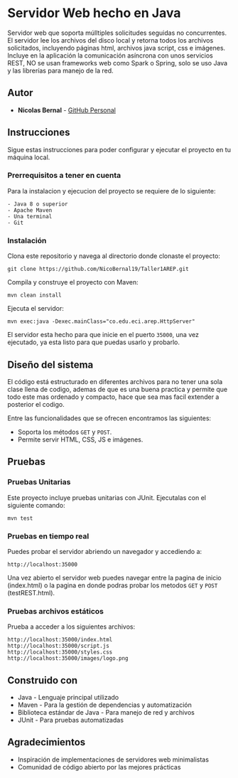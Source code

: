 # Servidor Web hecho en Java

Servidor web que soporta múlltiples solicitudes seguidas no concurrentes. El servidor lee los archivos del disco local y retorna todos los archivos solicitados, incluyendo páginas html, archivos java script, css e imágenes.
Incluye en la aplicación la comunicación asíncrona con unos servicios REST, NO se usan frameworks web como Spark o Spring, solo se uso Java y las librerías para manejo de la red.

## Autor

* **Nicolas Bernal** - [GitHub Personal](https://github.com/NicoBernal19)

## Instrucciones

Sigue estas instrucciones para poder configurar y ejecutar el proyecto en tu máquina local.

### Prerrequisitos a tener en cuenta

Para la instalacion y ejecucion del proyecto se requiere de lo siguiente:

```
- Java 8 o superior
- Apache Maven
- Una terminal
- Git
```

### Instalación

Clona este repositorio y navega al directorio donde clonaste el proyecto:

```
git clone https://github.com/NicoBernal19/Taller1AREP.git
```

Compila y construye el proyecto con Maven:

```
mvn clean install
```

Ejecuta el servidor:

```
mvn exec:java -Dexec.mainClass="co.edu.eci.arep.HttpServer"
```

El servidor esta hecho para que inicie en el puerto `35000`, una vez ejecutado, ya esta listo para que puedas usarlo y probarlo.

## Diseño del sistema

El código está estructurado en diferentes archivos para no tener una sola clase llena de codigo, ademas de que es una buena practica y permite que todo este mas ordenado y compacto, hace que sea mas facil extender a posterior el codigo.

Entre las funcionalidades que se ofrecen encontramos las siguientes:

- Soporta los métodos `GET` y `POST`.
- Permite servir HTML, CSS, JS e imágenes.

## Pruebas

### Pruebas Unitarias

Este proyecto incluye pruebas unitarias con JUnit. Ejecutalas con el siguiente comando:

```
mvn test
```

### Pruebas en tiempo real

Puedes probar el servidor abriendo un navegador y accediendo a:

```
http://localhost:35000
```

Una vez abierto el servidor web puedes navegar entre la pagina de inicio (index.html) o la pagina en donde podras probar los metodos `GET` y `POST` (testREST.html).

### Pruebas archivos estáticos

Prueba a acceder a los siguientes archivos:

```
http://localhost:35000/index.html
http://localhost:35000/script.js
http://localhost:35000/styles.css
http://localhost:35000/images/logo.png
```

## Construido con

* Java - Lenguaje principal utilizado
* Maven - Para la gestión de dependencias y automatización
* Biblioteca estándar de Java - Para manejo de red y archivos
* JUnit - Para pruebas automatizadas

## Agradecimientos

* Inspiración de implementaciones de servidores web minimalistas
* Comunidad de código abierto por las mejores prácticas
